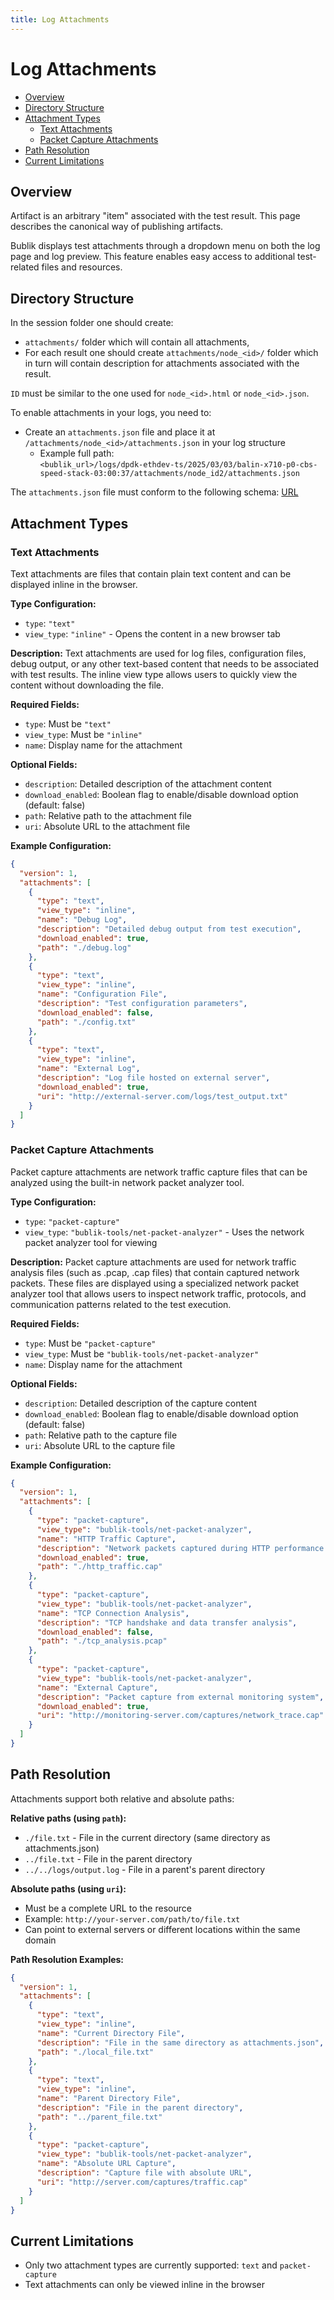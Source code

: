 ```yaml
---
title: Log Attachments
---
```


# Log Attachments

- [Overview](#overview)
- [Directory Structure](#directory-structure)
- [Attachment Types](#attachment-types)
  - [Text Attachments](#text-attachments)
  - [Packet Capture Attachments](#packet-capture-attachments)
- [Path Resolution](#path-resolution)
- [Current Limitations](#current-limitations)

## Overview

Artifact is an arbitrary "item" associated with the test result. This page describes the canonical way of publishing artifacts.

Bublik displays test attachments through a dropdown menu on both the log page and log preview. This feature enables easy access to additional test-related files and resources.

## Directory Structure

In the session folder one should create:

- `attachments/` folder which will contain all attachments,
- For each result one should create `attachments/node_<id>/` folder which in turn will contain description for attachments associated with the result.

`ID` must be similar to the one used for `node_<id>.html` or `node_<id>.json`.

To enable attachments in your logs, you need to:

- Create an `attachments.json` file and place it at `/attachments/node_<id>/attachments.json` in your log structure
  - Example full path: <br /> `<bublik_url>/logs/dpdk-ethdev-ts/2025/03/03/balin-x710-p0-cbs-speed-stack-03:00:37/attachments/node_id2/attachments.json`

The `attachments.json` file must conform to the following schema: [URL](https://github.com/okt-limonikas/bublik-log-viewer/blob/main/internal/command/schemas/artifact.json)

## Attachment Types

### Text Attachments

Text attachments are files that contain plain text content and can be displayed inline in the browser.

**Type Configuration:**

- `type`: `"text"`
- `view_type`: `"inline"` - Opens the content in a new browser tab

**Description:**
Text attachments are used for log files, configuration files, debug output, or any other text-based content that needs to be associated with test results. The inline view type allows users to quickly view the content without downloading the file.

**Required Fields:**

- `type`: Must be `"text"`
- `view_type`: Must be `"inline"`
- `name`: Display name for the attachment

**Optional Fields:**

- `description`: Detailed description of the attachment content
- `download_enabled`: Boolean flag to enable/disable download option (default: false)
- `path`: Relative path to the attachment file
- `uri`: Absolute URL to the attachment file

**Example Configuration:**

```json
{
  "version": 1,
  "attachments": [
    {
      "type": "text",
      "view_type": "inline",
      "name": "Debug Log",
      "description": "Detailed debug output from test execution",
      "download_enabled": true,
      "path": "./debug.log"
    },
    {
      "type": "text",
      "view_type": "inline",
      "name": "Configuration File",
      "description": "Test configuration parameters",
      "download_enabled": false,
      "path": "./config.txt"
    },
    {
      "type": "text",
      "view_type": "inline",
      "name": "External Log",
      "description": "Log file hosted on external server",
      "download_enabled": true,
      "uri": "http://external-server.com/logs/test_output.txt"
    }
  ]
}
```

### Packet Capture Attachments

Packet capture attachments are network traffic capture files that can be analyzed using the built-in network packet analyzer tool.

**Type Configuration:**

- `type`: `"packet-capture"`
- `view_type`: `"bublik-tools/net-packet-analyzer"` - Uses the network packet analyzer tool for viewing

**Description:**
Packet capture attachments are used for network traffic analysis files (such as .pcap, .cap files) that contain captured network packets. These files are displayed using a specialized network packet analyzer tool that allows users to inspect network traffic, protocols, and communication patterns related to the test execution.

**Required Fields:**

- `type`: Must be `"packet-capture"`
- `view_type`: Must be `"bublik-tools/net-packet-analyzer"`
- `name`: Display name for the attachment

**Optional Fields:**

- `description`: Detailed description of the capture content
- `download_enabled`: Boolean flag to enable/disable download option (default: false)
- `path`: Relative path to the capture file
- `uri`: Absolute URL to the capture file

**Example Configuration:**

```json
{
  "version": 1,
  "attachments": [
    {
      "type": "packet-capture",
      "view_type": "bublik-tools/net-packet-analyzer",
      "name": "HTTP Traffic Capture",
      "description": "Network packets captured during HTTP performance test",
      "download_enabled": true,
      "path": "./http_traffic.cap"
    },
    {
      "type": "packet-capture",
      "view_type": "bublik-tools/net-packet-analyzer",
      "name": "TCP Connection Analysis",
      "description": "TCP handshake and data transfer analysis",
      "download_enabled": false,
      "path": "./tcp_analysis.pcap"
    },
    {
      "type": "packet-capture",
      "view_type": "bublik-tools/net-packet-analyzer",
      "name": "External Capture",
      "description": "Packet capture from external monitoring system",
      "download_enabled": true,
      "uri": "http://monitoring-server.com/captures/network_trace.cap"
    }
  ]
}
```

## Path Resolution

Attachments support both relative and absolute paths:

**Relative paths (using `path`):**

- `./file.txt` - File in the current directory (same directory as attachments.json)
- `../file.txt` - File in the parent directory
- `../../logs/output.log` - File in a parent's parent directory

**Absolute paths (using `uri`):**

- Must be a complete URL to the resource
- Example: `http://your-server.com/path/to/file.txt`
- Can point to external servers or different locations within the same domain

**Path Resolution Examples:**

```json
{
  "version": 1,
  "attachments": [
    {
      "type": "text",
      "view_type": "inline",
      "name": "Current Directory File",
      "description": "File in the same directory as attachments.json",
      "path": "./local_file.txt"
    },
    {
      "type": "text",
      "view_type": "inline",
      "name": "Parent Directory File",
      "description": "File in the parent directory",
      "path": "../parent_file.txt"
    },
    {
      "type": "packet-capture",
      "view_type": "bublik-tools/net-packet-analyzer",
      "name": "Absolute URL Capture",
      "description": "Capture file with absolute URL",
      "uri": "http://server.com/captures/traffic.cap"
    }
  ]
}
```

## Current Limitations

- Only two attachment types are currently supported: `text` and `packet-capture`
- Text attachments can only be viewed inline in the browser
